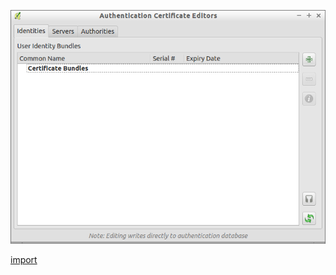 ![](../images/QgsAuthCertEditors-standalone.png)

[import](../gui/qgis-sample-QgsAuthCertEditors.py)
